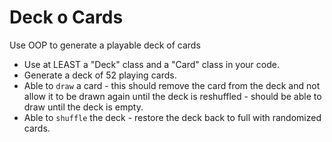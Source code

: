 # Deck o Cards

Use OOP to generate a playable deck of cards
* Use at LEAST a "Deck" class and a "Card" class in your code.
* Generate a deck of 52 playing cards.
* Able to `draw` a card - this should remove the card from the deck and not allow it to be drawn again until the deck is reshuffled - should be able to draw until the deck is empty.
* Able to `shuffle` the deck - restore the deck back to full with randomized cards.
